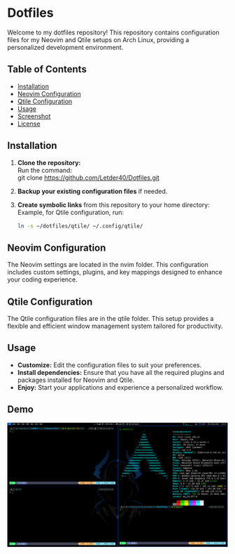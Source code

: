 # Dotfiles

Welcome to my dotfiles repository! This repository contains configuration files for my Neovim and Qtile setups on Arch Linux, providing a personalized development environment.

## Table of Contents

- [Installation](#installation)
- [Neovim Configuration](#neovim-configuration)
- [Qtile Configuration](#qtile-configuration)
- [Usage](#usage)
- [Screenshot](#screenshot)
- [License](#license)

## Installation

1. **Clone the repository:**  
   Run the command:  
   git clone https://github.com/Letder40/Dotfiles.git

2. **Backup your existing configuration files** if needed.

3. **Create symbolic links** from this repository to your home directory:  
   Example, for Qtile configuration, run:  
   ```bash
   ln -s ~/dotfiles/qtile/ ~/.config/qtile/
   ```

## Neovim Configuration

The Neovim settings are located in the nvim folder. This configuration includes custom settings, plugins, and key mappings designed to enhance your coding experience.

## Qtile Configuration

The Qtile configuration files are in the qtile folder. This setup provides a flexible and efficient window management system tailored for productivity.

## Usage

- **Customize:** Edit the configuration files to suit your preferences.
- **Install dependencies:** Ensure that you have all the required plugins and packages installed for Neovim and Qtile.
- **Enjoy:** Start your applications and experience a personalized workflow.

## Demo

![Setup Demo](./demo.png)
